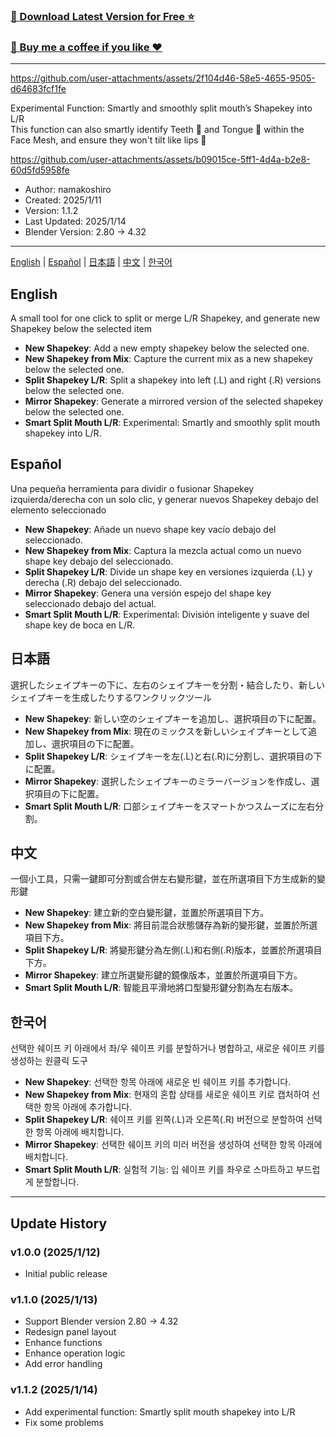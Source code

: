 ### [🔗 Download Latest Version for Free ⭐️](https://github.com/namakoshiro/blender-shapekey-tools/releases/download/v1.1.2/blender-shapekey-tools-v1.1.2.zip)
### [🔗 Buy me a coffee if you like ❤️](https://www.patreon.com/namakoshiro)

---

https://github.com/user-attachments/assets/2f104d46-58e5-4655-9505-d64683fcf1fe

Experimental Function: Smartly and smoothly split mouth’s Shapekey into L/R  
This function can also smartly identify Teeth 🦷 and Tongue 👅 within the Face Mesh, and ensure they won't tilt like lips 👄  

https://github.com/user-attachments/assets/b09015ce-5ff1-4d4a-b2e8-60d5fd5958fe

- Author: namakoshiro
- Created: 2025/1/11
- Version: 1.1.2
- Last Updated: 2025/1/14
- Blender Version: 2.80 → 4.32

---

[English](#english) | [Español](#español) | [日本語](#日本語) | [中文](#中文) | [한국어](#한국어)

## English
A small tool for one click to split or merge L/R Shapekey, and generate new Shapekey below the selected item
- **New Shapekey**: Add a new empty shapekey below the selected one.
- **New Shapekey from Mix**: Capture the current mix as a new shapekey below the selected one.
- **Split Shapekey L/R**: Split a shapekey into left (.L) and right (.R) versions below the selected one.
- **Mirror Shapekey**: Generate a mirrored version of the selected shapekey below the selected one.
- **Smart Split Mouth L/R**: Experimental: Smartly and smoothly split mouth shapekey into L/R.

## Español
Una pequeña herramienta para dividir o fusionar Shapekey izquierda/derecha con un solo clic, y generar nuevos Shapekey debajo del elemento seleccionado
- **New Shapekey**: Añade un nuevo shape key vacío debajo del seleccionado.
- **New Shapekey from Mix**: Captura la mezcla actual como un nuevo shape key debajo del seleccionado.
- **Split Shapekey L/R**: Divide un shape key en versiones izquierda (.L) y derecha (.R) debajo del seleccionado.
- **Mirror Shapekey**: Genera una versión espejo del shape key seleccionado debajo del actual.
- **Smart Split Mouth L/R**: Experimental: División inteligente y suave del shape key de boca en L/R.

## 日本語
選択したシェイプキーの下に、左右のシェイプキーを分割・結合したり、新しいシェイプキーを生成したりするワンクリックツール
- **New Shapekey**: 新しい空のシェイプキーを追加し、選択項目の下に配置。
- **New Shapekey from Mix**: 現在のミックスを新しいシェイプキーとして追加し、選択項目の下に配置。
- **Split Shapekey L/R**: シェイプキーを左(.L)と右(.R)に分割し、選択項目の下に配置。
- **Mirror Shapekey**: 選択したシェイプキーのミラーバージョンを作成し、選択項目の下に配置。
- **Smart Split Mouth L/R**: 口部シェイプキーをスマートかつスムーズに左右分割。

## 中文
一個小工具，只需一鍵即可分割或合併左右變形鍵，並在所選項目下方生成新的變形鍵
- **New Shapekey**: 建立新的空白變形鍵，並置於所選項目下方。
- **New Shapekey from Mix**: 將目前混合狀態儲存為新的變形鍵，並置於所選項目下方。
- **Split Shapekey L/R**: 將變形鍵分為左側(.L)和右側(.R)版本，並置於所選項目下方。
- **Mirror Shapekey**: 建立所選變形鍵的鏡像版本，並置於所選項目下方。
- **Smart Split Mouth L/R**: 智能且平滑地將口型變形鍵分割為左右版本。

## 한국어
선택한 쉐이프 키 아래에서 좌/우 쉐이프 키를 분할하거나 병합하고, 새로운 쉐이프 키를 생성하는 원클릭 도구
- **New Shapekey**: 선택한 항목 아래에 새로운 빈 쉐이프 키를 추가합니다.
- **New Shapekey from Mix**: 현재의 혼합 상태를 새로운 쉐이프 키로 캡처하여 선택한 항목 아래에 추가합니다.
- **Split Shapekey L/R**: 쉐이프 키를 왼쪽(.L)과 오른쪽(.R) 버전으로 분할하여 선택한 항목 아래에 배치합니다.
- **Mirror Shapekey**: 선택한 쉐이프 키의 미러 버전을 생성하여 선택한 항목 아래에 배치합니다.
- **Smart Split Mouth L/R**: 실험적 기능: 입 쉐이프 키를 좌우로 스마트하고 부드럽게 분할합니다.

---

## Update History

### v1.0.0 (2025/1/12)
- Initial public release

### v1.1.0 (2025/1/13)
- Support Blender version 2.80 → 4.32
- Redesign panel layout
- Enhance functions
- Enhance operation logic
- Add error handling

### v1.1.2 (2025/1/14)
- Add experimental function: Smartly split mouth shapekey into L/R
- Fix some problems

